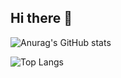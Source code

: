 ## Hi there 👋

![Anurag's GitHub stats](https://github-readme-stats.vercel.app/api?username=jihun4452&show_icons=true&theme=radical)

![Top Langs](https://github-readme-stats.vercel.app/api/top-langs/?username=jihun4452)
